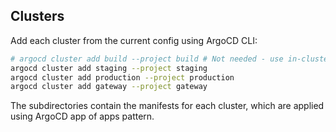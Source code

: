 ## Clusters

Add each cluster from the current config using ArgoCD CLI:

```sh
# argocd cluster add build --project build # Not needed - use in-cluster
argocd cluster add staging --project staging
argocd cluster add production --project production
argocd cluster add gateway --project gateway
```

The subdirectories contain the manifests for each cluster, which are applied using ArgoCD app of apps pattern.

